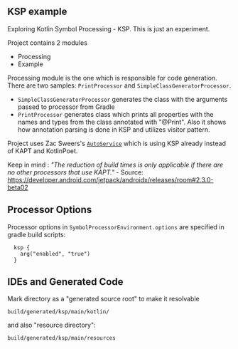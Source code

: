 KSP example
---
Exploring Kotlin Symbol Processing - KSP. This is just an experiment.

Project contains 2 modules
- Processing
- Example

Processing module is the one which is responsible for code generation. 
There are two samples: `PrintProcessor` and `SimpleClassGeneratorProcessor`.

- `SimpleClassGeneratorProcessor` generates the class with the arguments passed to processor from Gradle
- `PrintProcessor` generates class which prints all properties with the names and types from the class annotated with "@Print".
Also it shows how annotation parsing is done in KSP and utilizes visitor pattern.

Project uses Zac Sweers's [`AutoService`](https://github.com/ZacSweers/auto-service-ksp) which is using
KSP already instead of KAPT and KotlinPoet.

Keep in mind : *"The reduction of build times is only applicable if there are no other processors that use KAPT."* - 
Source: https://developer.android.com/jetpack/androidx/releases/room#2.3.0-beta02

## Processor Options
Processor options in `SymbolProcessorEnvironment.options` are specified in gradle build scripts:
```
  ksp {
    arg("enabled", "true")
  }
```

## IDEs and Generated Code
Mark directory as a "generated source root" to make it resolvable
```
build/generated/ksp/main/kotlin/
```

and also "resource directory":
```
build/generated/ksp/main/resources
```
